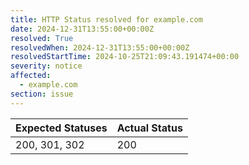 ```yaml
---
title: HTTP Status resolved for example.com
date: 2024-12-31T13:55:00+00:00Z
resolved: True
resolvedWhen: 2024-12-31T13:55:00+00:00Z
resolvedStartTime: 2024-10-25T21:09:43.191474+00:00
severity: notice
affected:
  - example.com
section: issue
---
```


| Expected Statuses | Actual Status  |
|-------------------|----------------|
| 200, 301, 302 | 200 |
